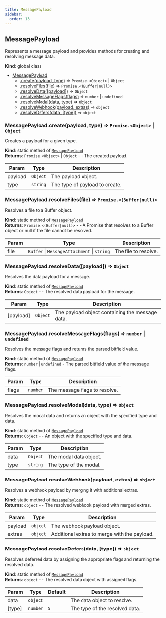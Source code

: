 ```yaml
---
title: MessagePayload
sidebar:
  order: 13
---
```




## MessagePayload
Represents a message payload and provides methods for creating and resolving message data.

**Kind**: global class  

* [MessagePayload](#MessagePayload)
    * [.create(payload, type)](#MessagePayload.create) ⇒ <code>Promise.&lt;Object&gt;</code> \| <code>Object</code>
    * [.resolveFiles(file)](#MessagePayload.resolveFiles) ⇒ <code>Promise.&lt;(Buffer\|null)&gt;</code>
    * [.resolveData([payload])](#MessagePayload.resolveData) ⇒ <code>Object</code>
    * [.resolveMessageFlags(flags)](#MessagePayload.resolveMessageFlags) ⇒ <code>number</code> \| <code>undefined</code>
    * [.resolveModal(data, type)](#MessagePayload.resolveModal) ⇒ <code>Object</code>
    * [.resolveWebhook(payload, extras)](#MessagePayload.resolveWebhook) ⇒ <code>object</code>
    * [.resolveDefers(data, [type])](#MessagePayload.resolveDefers) ⇒ <code>object</code>

<a name="MessagePayload.create"></a>

### MessagePayload.create(payload, type) ⇒ <code>Promise.&lt;Object&gt;</code> \| <code>Object</code>
Creates a payload for a given type.

**Kind**: static method of [<code>MessagePayload</code>](#MessagePayload)  
**Returns**: <code>Promise.&lt;Object&gt;</code> \| <code>Object</code> - - The created payload.  

| Param | Type | Description |
| --- | --- | --- |
| payload | <code>Object</code> | The payload object. |
| type | <code>string</code> | The type of payload to create. |

<a name="MessagePayload.resolveFiles"></a>

### MessagePayload.resolveFiles(file) ⇒ <code>Promise.&lt;(Buffer\|null)&gt;</code>
Resolves a file to a Buffer object.

**Kind**: static method of [<code>MessagePayload</code>](#MessagePayload)  
**Returns**: <code>Promise.&lt;(Buffer\|null)&gt;</code> - - A Promise that resolves to a Buffer object or null if the file cannot be resolved.  

| Param | Type | Description |
| --- | --- | --- |
| file | <code>Buffer</code> \| <code>MessageAttachment</code> \| <code>string</code> | The file to resolve. |

<a name="MessagePayload.resolveData"></a>

### MessagePayload.resolveData([payload]) ⇒ <code>Object</code>
Resolves the data payload for a message.

**Kind**: static method of [<code>MessagePayload</code>](#MessagePayload)  
**Returns**: <code>Object</code> - - The resolved data payload for the message.  

| Param | Type | Description |
| --- | --- | --- |
| [payload] | <code>Object</code> | The payload object containing the message data. |

<a name="MessagePayload.resolveMessageFlags"></a>

### MessagePayload.resolveMessageFlags(flags) ⇒ <code>number</code> \| <code>undefined</code>
Resolves the message flags and returns the parsed bitfield value.

**Kind**: static method of [<code>MessagePayload</code>](#MessagePayload)  
**Returns**: <code>number</code> \| <code>undefined</code> - The parsed bitfield value of the message flags.  

| Param | Type | Description |
| --- | --- | --- |
| flags | <code>number</code> | The message flags to resolve. |

<a name="MessagePayload.resolveModal"></a>

### MessagePayload.resolveModal(data, type) ⇒ <code>Object</code>
Resolves the modal data and returns an object with the specified type and data.

**Kind**: static method of [<code>MessagePayload</code>](#MessagePayload)  
**Returns**: <code>Object</code> - - An object with the specified type and data.  

| Param | Type | Description |
| --- | --- | --- |
| data | <code>Object</code> | The modal data object. |
| type | <code>string</code> | The type of the modal. |

<a name="MessagePayload.resolveWebhook"></a>

### MessagePayload.resolveWebhook(payload, extras) ⇒ <code>object</code>
Resolves a webhook payload by merging it with additional extras.

**Kind**: static method of [<code>MessagePayload</code>](#MessagePayload)  
**Returns**: <code>object</code> - - The resolved webhook payload with merged extras.  

| Param | Type | Description |
| --- | --- | --- |
| payload | <code>object</code> | The webhook payload object. |
| extras | <code>object</code> | Additional extras to merge with the payload. |

<a name="MessagePayload.resolveDefers"></a>

### MessagePayload.resolveDefers(data, [type]) ⇒ <code>object</code>
Resolves deferred data by assigning the appropriate flags and returning the resolved data.

**Kind**: static method of [<code>MessagePayload</code>](#MessagePayload)  
**Returns**: <code>object</code> - - The resolved data object with assigned flags.  

| Param | Type | Default | Description |
| --- | --- | --- | --- |
| data | <code>object</code> |  | The data object to resolve. |
| [type] | <code>number</code> | <code>5</code> | The type of the resolved data. |

